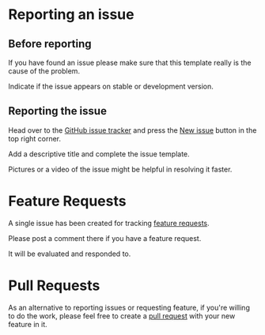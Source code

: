 # Reporting an issue
## Before reporting
If you have found an issue please make sure that this template really is the cause of the problem.

Indicate if the issue appears on stable or development version.


## Reporting the issue
Head over to the [GitHub issue tracker](https://github.com/Drofseh/2PzD_Mission_Template/issues) and press the [New issue](https://github.com/Drofseh/2PzD_Mission_Template/issues/new) button in the top right corner.

Add a descriptive title and complete the issue template.

Pictures or a video of the issue might be helpful in resolving it faster.

# Feature Requests
A single issue has been created for tracking [feature requests](https://github.com/Drofseh/2PzD_Mission_Template/issues/3).

Please post a comment there if you have a feature request.

It will be evaluated and responded to.

# Pull Requests
As an alternative to reporting issues or requesting feature, if you're willing to do the work, please feel free to create a [pull request](https://github.com/Drofseh/2PzD_Mission_Template/pulls) with your new feature in it.
